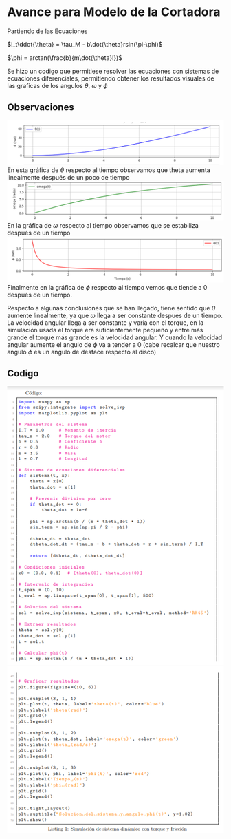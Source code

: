 # Avance para Modelo de la Cortadora
Partiendo de las Ecuaciones

$I_t\ddot{\theta} = \tau_M - b\dot{\theta}rsin(\pi-\phi)$

$\phi = arctan(\frac{b}{m\dot{\theta}l})$

Se hizo un codigo que permitiese resolver las ecuaciones con sistemas de ecuaciones diferenciales, permitiendo obtener los resultados visuales de las graficas de
los angulos $\theta$, $\omega$ y $\phi$

## Observaciones
![texto](https://github.com/Vizuet775/Reto-determin-sticos/blob/main/Bitacora/Fotos/imagen_2025-05-23_114417592.png)
En esta gráfica de $\theta$ respecto al tiempo observamos que theta aumenta linealmente después de un poco de tiempo
![texto](https://github.com/Vizuet775/Reto-determin-sticos/blob/main/Bitacora/Fotos/imagen_2025-05-23_114439110.png)
En la gráfica de $\omega$ respecto al tiempo observamos que se estabiliza después de un tiempo
![texto](https://github.com/Vizuet775/Reto-determin-sticos/blob/main/Bitacora/Fotos/imagen_2025-05-23_114459454.png)
Finalmente en la gráfica de $\phi$ respecto al tiempo vemos que tiende a 0 después de un tiempo.

Respecto a algunas conclusiones que se han llegado, tiene sentido que $\theta$ aumente linealmente, ya que $\omega$ llega a ser constante despues de un tiempo. 
La velocidad angular llega a ser constante y varía con el torque, en la simulación usada el torque era suficientemente pequeño y entre más grande el torque más grande es la velocidad angular. Y cuando la velocidad angular aumente el angulo de $\phi$ va a tender a 0 (cabe recalcar que nuestro angulo $\phi$ es un angulo de desface respecto al disco) 

## Codigo
![texto](https://github.com/Vizuet775/Reto-determin-sticos/blob/main/Bitacora/Fotos/imagen_2025-05-23_115128351.png)
![texto](https://github.com/Vizuet775/Reto-determin-sticos/blob/main/Bitacora/imagen_2025-05-23_114939745.png)
